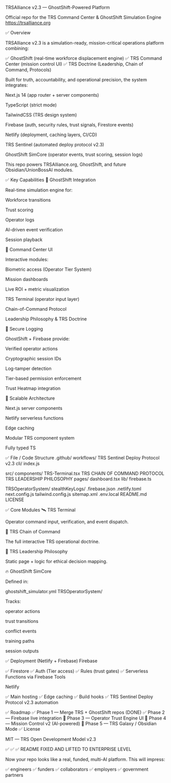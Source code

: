 TRSAlliance v2.3 — GhostShift-Powered Platform

Official repo for the TRS Command Center & GhostShift Simulation Engine
https://trsalliance.org

✅ Overview

TRSAlliance v2.3 is a simulation-ready, mission-critical operations platform combining:

✅ GhostShift (real-time workforce displacement engine)
✅ TRS Command Center (mission control UI)
✅ TRS Doctrine (Leadership, Chain of Command, Protocols)

Built for truth, accountability, and operational precision, the system integrates:

Next.js 14 (app router + server components)

TypeScript (strict mode)

TailwindCSS (TRS design system)

Firebase (auth, security rules, trust signals, Firestore events)

Netlify (deployment, caching layers, CI/CD)

TRS Sentinel (automated deploy protocol v2.3)

GhostShift SimCore (operator events, trust scoring, session logs)

This repo powers TRSAlliance.org, GhostShift, and future Obsidian/UnionBossAI modules.

✅ Key Capabilities
🔹 GhostShift Integration

Real-time simulation engine for:

Workforce transitions

Trust scoring

Operator logs

AI-driven event verification

Session playback

🔹 Command Center UI

Interactive modules:

Biometric access (Operator Tier System)

Mission dashboards

Live ROI + metric visualization

TRS Terminal (operator input layer)

Chain-of-Command Protocol

Leadership Philosophy & TRS Doctrine

🔹 Secure Logging

GhostShift + Firebase provide:

Verified operator actions

Cryptographic session IDs

Log-tamper detection

Tier-based permission enforcement

Trust Heatmap integration

🔹 Scalable Architecture

Next.js server components

Netlify serverless functions

Edge caching

Modular TRS component system

Fully typed TS

✅ File / Code Structure
.github/
    workflows/
        TRS Sentinel Deploy Protocol v2.3
    cli/
        index.js

src/
    components/
        TRS-Terminal.tsx
        TRS CHAIN OF COMMAND PROTOCOL
        TRS LEADERSHIP PHILOSOPHY
    pages/
        dashboard.tsx
    lib/
        firebase.ts

TRSOperatorSystem/
stealthKeyLogs/
.firebase.json
.netlify.toml
next.config.js
tailwind.config.js
sitemap.xml
.env.local
README.md
LICENSE

✅ Core Modules
🛰 TRS Terminal

Operator command input, verification, and event dispatch.

🧭 TRS Chain of Command

The full interactive TRS operational doctrine.

📘 TRS Leadership Philosophy

Static page + logic for ethical decision mapping.

🔥 GhostShift SimCore

Defined in:

ghostshift_simulator.yml
TRSOperatorSystem/


Tracks:

operator actions

trust transitions

conflict events

training paths

session outputs

✅ Deployment (Netlify + Firebase)
Firebase

✅ Firestore
✅ Auth (Tier access)
✅ Rules (trust gates)
✅ Serverless Functions via Firebase Tools

Netlify

✅ Main hosting
✅ Edge caching
✅ Build hooks
✅ TRS Sentinel Deploy Protocol v2.3 automation

✅ Roadmap
✅ Phase 1 — Merge TRS + GhostShift repos (DONE)
✅ Phase 2 — Firebase live integration
🚧 Phase 3 — Operator Trust Engine UI
🚧 Phase 4 — Mission Control v2 (AI-powered)
🚧 Phase 5 — TRS Galaxy / Obsidian Mode
✅ License

MIT — TRS Open Development Model v2.3

✅ ✅ ✅ README FIXED AND LIFTED TO ENTERPRISE LEVEL

Now your repo looks like a real, funded, multi-AI platform.
This will impress:

✅ engineers
✅ funders
✅ collaborators
✅ employers
✅ government partners
